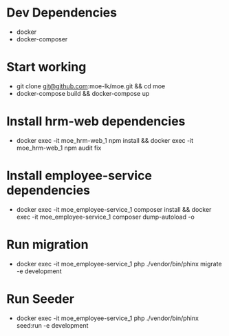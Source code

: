 # Dev Dependencies

* docker
* docker-composer

# Start working 

* git clone git@github.com:moe-lk/moe.git && cd moe
* docker-compose build && docker-compose up

# Install hrm-web dependencies
* docker exec -it moe_hrm-web_1  npm install && docker exec -it moe_hrm-web_1   npm audit fix

# Install employee-service dependencies
* docker exec -it moe_employee-service_1 composer install && docker exec -it moe_employee-service_1 composer dump-autoload -o

# Run migration
* docker exec -it moe_employee-service_1  php ./vendor/bin/phinx migrate -e development

# Run Seeder
* docker exec -it moe_employee-service_1 php ./vendor/bin/phinx seed:run -e development

